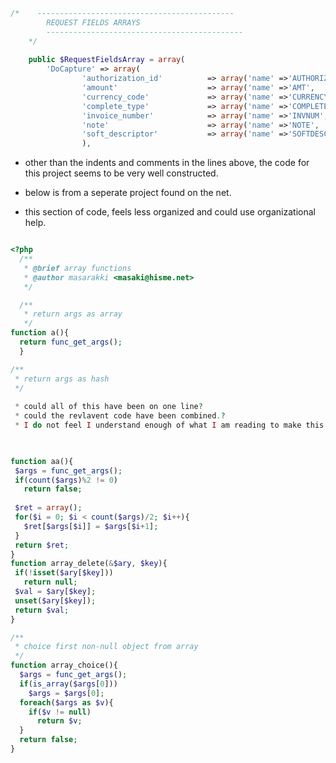 ```php
/*    --------------------------------------------
		REQUEST FIELDS ARRAYS
		--------------------------------------------
	*/
	
	public $RequestFieldsArray = array(
		'DoCapture' => array(
				'authorization_id' 			=> array('name' =>'AUTHORIZATIONID',		'required' => 'yes'),
				'amount' 					=> array('name' =>'AMT',					'required' => 'yes'),
				'currency_code' 			=> array('name' =>'CURRENCYCODE',			'required' => 'no'),
				'complete_type' 			=> array('name' =>'COMPLETETYPE',			'required' => 'yes'),
				'invoice_number' 			=> array('name' =>'INVNUM',					'required' => 'no'),
				'note' 						=> array('name' =>'NOTE',					'required' => 'no'),
				'soft_descriptor' 			=> array('name' =>'SOFTDESCRIPTOR',			'required' => 'no')
				),
```

* other than the indents and comments in the lines above, the code for this project seems to be very well constructed.

* below is from a seperate project found on the net.
* this section of code, feels less organized and could use organizational help.

```php

<?php
  /**
   * @brief array functions
   * @author masarakki <masaki@hisme.net>
   */

  /**
   * return args as array
   */
function a(){
  return func_get_args();
  }
```
```php
/**
 * return args as hash
 */
 
 * could all of this have been on one line?
 * could the revlavent code have been combined.?
 * I do not feel I understand enough of what I am reading to make this determination...
 
 ```
 ```php
 
function aa(){
  $args = func_get_args();
  if(count($args)%2 != 0)
    return false;
  
  $ret = array();
  for($i = 0; $i < count($args)/2; $i++){
    $ret[$args[$i]] = $args[$i+1];
  }
  return $ret;
}
function array_delete(&$ary, $key){
  if(!isset($ary[$key]))
    return null;
  $val = $ary[$key];
  unset($ary[$key]);
  return $val;
}
``` 

```php
/**
 * choice first non-null object from array 
 */
function array_choice(){
  $args = func_get_args();
  if(is_array($args[0]))
    $args = $args[0];
  foreach($args as $v){
    if($v != null)
      return $v;
  }
  return false;
}

```